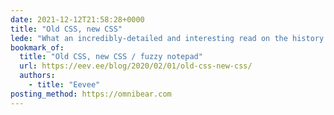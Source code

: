 ```yaml
---
date: 2021-12-12T21:58:28+0000
title: "Old CSS, new CSS"
lede: "What an incredibly-detailed and interesting read on the history of CSS and web design!"
bookmark_of:
  title: "Old CSS, new CSS / fuzzy notepad"
  url: https://eev.ee/blog/2020/02/01/old-css-new-css/
  authors:
    - title: "Eevee"
posting_method: https://omnibear.com
---
```


